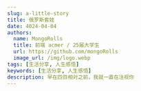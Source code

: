```yaml
---
slug: a-little-story
title: 俄罗斯套娃
date: 4024-04-04
authors:
  name: MongoRolls
  title: 前端 acmer / 25届大学生
  url: https://github.com/mongoRolls
  image_url: /img/logo.webp
tags: [生活分享, 人生感悟]
keywords: [生活分享, 人生感悟]
description: 早在四目相对之前，我就一直在注视你
---
```


<!-- truncate -->



### 
